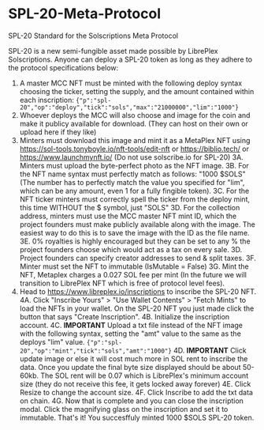 # SPL-20-Meta-Protocol
SPL-20 Standard for the Solscriptions Meta Protocol

SPL-20 is a new semi-fungible asset made possible by LibrePlex Solscriptions. Anyone can deploy a SPL-20 token as long as they adhere to the protocol specifications below:

1. A master MCC NFT must be minted with the following deploy syntax choosing the ticker, setting the supply, and the amount contained within each inscription: ```{"p":"spl-20","op":"deploy","tick":"sols","max":"21000000","lim":"1000"}```
2. Whoever deploys the MCC will also choose and image for the coin and make it publicy available for download. (They can host on their own or upload here if they like)
3. Minters must download this image and mint it as a MetaPlex NFT using https://sol-tools.tonyboyle.io/nft-tools/edit-nft or https://biblio.tech/ or https://www.launchmynft.io/ (Do not use solscribe.io for SPL-20)
3A. Minters must upload the byte-perfect photo as the NFT image.
   3B. For the NFT name syntax must perfectly match as follows: "1000 $SOLS" (The number has to perfectly match the value you specified for "lim", which can be any amount, even 1 for a fully fingible token).
   3C. For the NFT ticker minters must correctly spell the ticker from the deploy mint, this time WITHOUT the $ symbol, just "SOLS"
   3D. For the collection address, minters must use the MCC master NFT mint ID, which the project founders must make publicly available along with the image. The easiest way to do this is to save the image with the ID as the file name.
   3E. 0% royalties is highly encouraged but they can be set to any % the project founders choose which would act as a tax on every sale. 
   3D. Project founders can specify creator addresses to send & split taxes.
   3F. Minter must set the NFT to immutable (IsMutable = False)
   3G. Mint the NFT, Metaplex charges a 0.027 SOL fee per mint (In the future we will transition to LibrePlex NFT which is free of protocol level fees).
4. Head to https://www.libreplex.io/inscriptions to inscribe the SPL-20 NFT.
   4A. Click "Inscribe Yours" > "Use Wallet Contents" > "Fetch Mints" to load the NFTs in your wallet. On the SPL-20 NFT you just made click the button that says "Create Inscription".
   4B. Initialize the inscription account.
   4C. **IMPORTANT** Upload a txt file instead of the NFT image with the following syntax, setting the "amt" value to the same as the deploys "lim" value. ```{"p":"spl-20","op":"mint","tick":"sols","amt":"1000"}```
   4D. **IMPORTANT** Click update image or else it will cost much more in SOL rent to inscribe the data. Once you update the final byte size displayed should be about 50-60kb. The SOL rent will be 0.07 which is LibrePlex's minimum account size (they do not receive this fee, it     gets locked away forever)
   4E. Click Resize to change the account size.
   4F. Click Inscribe to add the txt data on chain.
   4G. Now that is complete and you can close the inscription modal. Click the magnifying glass on the inscription and set it to immutable. That's it! You succesffuly minted 1000 $SOLS SPL-20 token.
